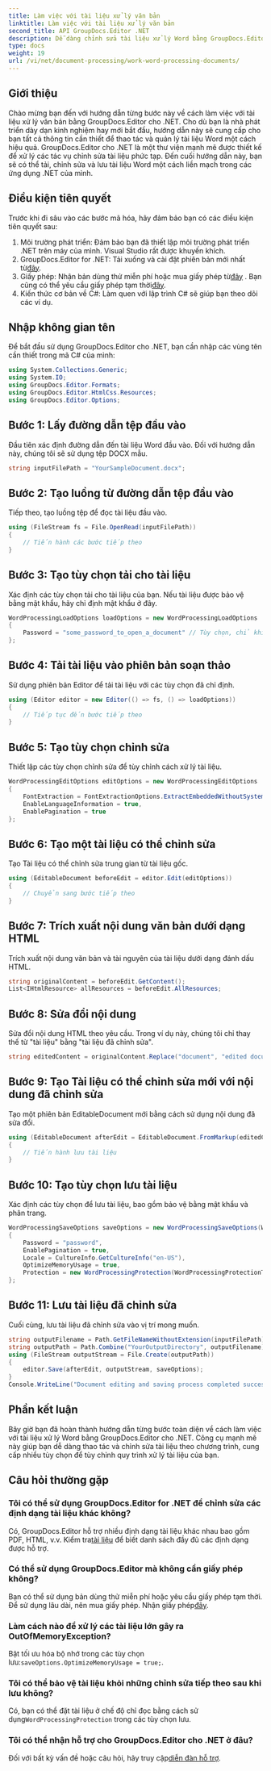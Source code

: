 ```yaml
---
title: Làm việc với tài liệu xử lý văn bản
linktitle: Làm việc với tài liệu xử lý văn bản
second_title: API GroupDocs.Editor .NET
description: Dễ dàng chỉnh sửa tài liệu xử lý Word bằng GroupDocs.Editor cho .NET. Hãy làm theo hướng dẫn chi tiết từng bước của chúng tôi để nâng cao kỹ năng quản lý tài liệu của bạn.
type: docs
weight: 19
url: /vi/net/document-processing/work-word-processing-documents/
---
```

## Giới thiệu
Chào mừng bạn đến với hướng dẫn từng bước này về cách làm việc với tài liệu xử lý văn bản bằng GroupDocs.Editor cho .NET. Cho dù bạn là nhà phát triển dày dạn kinh nghiệm hay mới bắt đầu, hướng dẫn này sẽ cung cấp cho bạn tất cả thông tin cần thiết để thao tác và quản lý tài liệu Word một cách hiệu quả. GroupDocs.Editor cho .NET là một thư viện mạnh mẽ được thiết kế để xử lý các tác vụ chỉnh sửa tài liệu phức tạp. Đến cuối hướng dẫn này, bạn sẽ có thể tải, chỉnh sửa và lưu tài liệu Word một cách liền mạch trong các ứng dụng .NET của mình.
## Điều kiện tiên quyết
Trước khi đi sâu vào các bước mã hóa, hãy đảm bảo bạn có các điều kiện tiên quyết sau:
1. Môi trường phát triển: Đảm bảo bạn đã thiết lập môi trường phát triển .NET trên máy của mình. Visual Studio rất được khuyến khích.
2.  GroupDocs.Editor for .NET: Tải xuống và cài đặt phiên bản mới nhất từ[đây](https://releases.groupdocs.com/editor/net/).
3.  Giấy phép: Nhận bản dùng thử miễn phí hoặc mua giấy phép từ[đây](https://purchase.groupdocs.com/buy) . Bạn cũng có thể yêu cầu giấy phép tạm thời[đây](https://purchase.groupdocs.com/temporary-license/).
4. Kiến thức cơ bản về C#: Làm quen với lập trình C# sẽ giúp bạn theo dõi các ví dụ.
## Nhập không gian tên
Để bắt đầu sử dụng GroupDocs.Editor cho .NET, bạn cần nhập các vùng tên cần thiết trong mã C# của mình:
```csharp
using System.Collections.Generic;
using System.IO;
using GroupDocs.Editor.Formats;
using GroupDocs.Editor.HtmlCss.Resources;
using GroupDocs.Editor.Options;
```
## Bước 1: Lấy đường dẫn tệp đầu vào
Đầu tiên xác định đường dẫn đến tài liệu Word đầu vào. Đối với hướng dẫn này, chúng tôi sẽ sử dụng tệp DOCX mẫu.
```csharp
string inputFilePath = "YourSampleDocument.docx";
```
## Bước 2: Tạo luồng từ đường dẫn tệp đầu vào
Tiếp theo, tạo luồng tệp để đọc tài liệu đầu vào.
```csharp
using (FileStream fs = File.OpenRead(inputFilePath))
{
    // Tiến hành các bước tiếp theo
}
```
## Bước 3: Tạo tùy chọn tải cho tài liệu
Xác định các tùy chọn tải cho tài liệu của bạn. Nếu tài liệu được bảo vệ bằng mật khẩu, hãy chỉ định mật khẩu ở đây. 
```csharp
WordProcessingLoadOptions loadOptions = new WordProcessingLoadOptions
{
    Password = "some_password_to_open_a_document" // Tùy chọn, chỉ khi tài liệu được bảo vệ
};
```
## Bước 4: Tải tài liệu vào phiên bản soạn thảo
Sử dụng phiên bản Editor để tải tài liệu với các tùy chọn đã chỉ định.
```csharp
using (Editor editor = new Editor(() => fs, () => loadOptions))
{
    // Tiếp tục đến bước tiếp theo
}
```
## Bước 5: Tạo tùy chọn chỉnh sửa
Thiết lập các tùy chọn chỉnh sửa để tùy chỉnh cách xử lý tài liệu.
```csharp
WordProcessingEditOptions editOptions = new WordProcessingEditOptions
{
    FontExtraction = FontExtractionOptions.ExtractEmbeddedWithoutSystem,
    EnableLanguageInformation = true,
    EnablePagination = true
};
```
## Bước 6: Tạo một tài liệu có thể chỉnh sửa
Tạo Tài liệu có thể chỉnh sửa trung gian từ tài liệu gốc.
```csharp
using (EditableDocument beforeEdit = editor.Edit(editOptions))
{
    // Chuyển sang bước tiếp theo
}
```
## Bước 7: Trích xuất nội dung văn bản dưới dạng HTML
Trích xuất nội dung văn bản và tài nguyên của tài liệu dưới dạng đánh dấu HTML.
```csharp
string originalContent = beforeEdit.GetContent();
List<IHtmlResource> allResources = beforeEdit.AllResources;
```
## Bước 8: Sửa đổi nội dung
Sửa đổi nội dung HTML theo yêu cầu. Trong ví dụ này, chúng tôi chỉ thay thế từ "tài liệu" bằng "tài liệu đã chỉnh sửa".
```csharp
string editedContent = originalContent.Replace("document", "edited document");
```
## Bước 9: Tạo Tài liệu có thể chỉnh sửa mới với nội dung đã chỉnh sửa
Tạo một phiên bản EditableDocument mới bằng cách sử dụng nội dung đã sửa đổi.
```csharp
using (EditableDocument afterEdit = EditableDocument.FromMarkup(editedContent, allResources))
{
    // Tiến hành lưu tài liệu
}
```
## Bước 10: Tạo tùy chọn lưu tài liệu
Xác định các tùy chọn để lưu tài liệu, bao gồm bảo vệ bằng mật khẩu và phân trang.
```csharp
WordProcessingSaveOptions saveOptions = new WordProcessingSaveOptions(WordProcessingFormats.Docm)
{
    Password = "password",
    EnablePagination = true,
    Locale = CultureInfo.GetCultureInfo("en-US"),
    OptimizeMemoryUsage = true,
    Protection = new WordProcessingProtection(WordProcessingProtectionType.ReadOnly, "write_password")
};
```
## Bước 11: Lưu tài liệu đã chỉnh sửa
Cuối cùng, lưu tài liệu đã chỉnh sửa vào vị trí mong muốn.
```csharp
string outputFilename = Path.GetFileNameWithoutExtension(inputFilePath) + ".docm";
string outputPath = Path.Combine("YourOutputDirectory", outputFilename);
using (FileStream outputStream = File.Create(outputPath))
{
    editor.Save(afterEdit, outputStream, saveOptions);
}
Console.WriteLine("Document editing and saving process completed successfully.");
```
## Phần kết luận
Bây giờ bạn đã hoàn thành hướng dẫn từng bước toàn diện về cách làm việc với tài liệu xử lý Word bằng GroupDocs.Editor cho .NET. Công cụ mạnh mẽ này giúp bạn dễ dàng thao tác và chỉnh sửa tài liệu theo chương trình, cung cấp nhiều tùy chọn để tùy chỉnh quy trình xử lý tài liệu của bạn.
## Câu hỏi thường gặp
### Tôi có thể sử dụng GroupDocs.Editor for .NET để chỉnh sửa các định dạng tài liệu khác không?
 Có, GroupDocs.Editor hỗ trợ nhiều định dạng tài liệu khác nhau bao gồm PDF, HTML, v.v. Kiểm tra[tài liệu](https://reference.groupdocs.com/editor/net/) để biết danh sách đầy đủ các định dạng được hỗ trợ.
### Có thể sử dụng GroupDocs.Editor mà không cần giấy phép không?
 Bạn có thể sử dụng bản dùng thử miễn phí hoặc yêu cầu giấy phép tạm thời. Để sử dụng lâu dài, nên mua giấy phép. Nhận giấy phép[đây](https://purchase.groupdocs.com/buy).
### Làm cách nào để xử lý các tài liệu lớn gây ra OutOfMemoryException?
 Bật tối ưu hóa bộ nhớ trong các tùy chọn lưu:`saveOptions.OptimizeMemoryUsage = true;`.
### Tôi có thể bảo vệ tài liệu khỏi những chỉnh sửa tiếp theo sau khi lưu không?
 Có, bạn có thể đặt tài liệu ở chế độ chỉ đọc bằng cách sử dụng`WordProcessingProtection` trong các tùy chọn lưu.
### Tôi có thể nhận hỗ trợ cho GroupDocs.Editor cho .NET ở đâu?
 Đối với bất kỳ vấn đề hoặc câu hỏi, hãy truy cập[diễn đàn hỗ trợ](https://forum.groupdocs.com/c/editor/20).